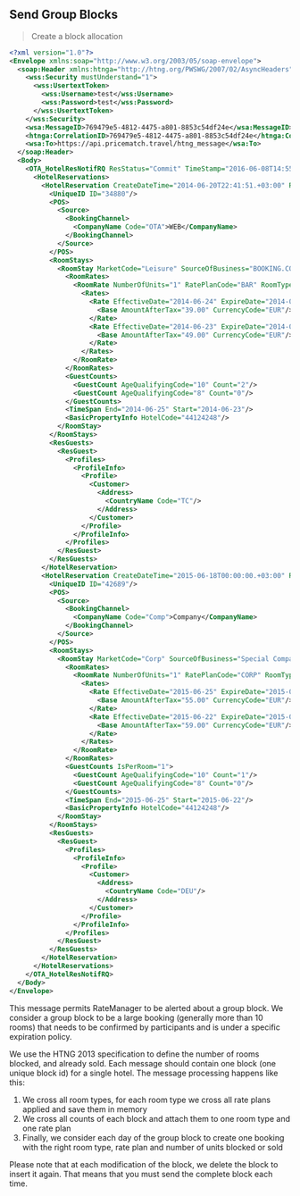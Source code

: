 ## Send Group Blocks

> Create a block allocation

```xml
<?xml version="1.0"?>
<Envelope xmlns:soap="http://www.w3.org/2003/05/soap-envelope">
  <soap:Header xmlns:htnga="http://htng.org/PWSWG/2007/02/AsyncHeaders" xmlns:wsa="http://www.w3.org/2005/08/addressing" xmlns:wss="http://docs.oasis-open.org/wss/2004/01/oasis-200401-wss-wssecurity-secext-1.0.xsd">
    <wss:Security mustUnderstand="1">
      <wss:UsertextToken>
        <wss:Username>test</wss:Username>
        <wss:Password>test</wss:Password>
      </wss:UsertextToken>
    </wss:Security>
    <wsa:MessageID>769479e5-4812-4475-a801-8853c54df24e</wsa:MessageID>
    <htnga:CorrelationID>769479e5-4812-4475-a801-8853c54df24e</htnga:CorrelationID>
    <wsa:To>https://api.pricematch.travel/htng_message</wsa:To>
  </soap:Header>
  <Body>
    <OTA_HotelResNotifRQ ResStatus="Commit" TimeStamp="2016-06-08T14:55:37Z">
      <HotelReservations>
        <HotelReservation CreateDateTime="2014-06-20T22:41:51.+03:00" ResStatus="Reserved">
          <UniqueID ID="34880"/>
          <POS>
            <Source>
              <BookingChannel>
                <CompanyName Code="OTA">WEB</CompanyName>
              </BookingChannel>
            </Source>
          </POS>
          <RoomStays>
            <RoomStay MarketCode="Leisure" SourceOfBusiness="BOOKING.COM">
              <RoomRates>
                <RoomRate NumberOfUnits="1" RatePlanCode="BAR" RoomTypeCode="Double">
                  <Rates>
                    <Rate EffectiveDate="2014-06-24" ExpireDate="2014-06-25" RateTimeUnit="Night" UnitMultiplier="1">
                      <Base AmountAfterTax="39.00" CurrencyCode="EUR"/>
                    </Rate>
                    <Rate EffectiveDate="2014-06-23" ExpireDate="2014-06-24" RateTimeUnit="Night" UnitMultiplier="1">
                      <Base AmountAfterTax="49.00" CurrencyCode="EUR"/>
                    </Rate>
                  </Rates>
                </RoomRate>
              </RoomRates>
              <GuestCounts>
                <GuestCount AgeQualifyingCode="10" Count="2"/>
                <GuestCount AgeQualifyingCode="8" Count="0"/>
              </GuestCounts>
              <TimeSpan End="2014-06-25" Start="2014-06-23"/>
              <BasicPropertyInfo HotelCode="44124248"/>
            </RoomStay>
          </RoomStays>
          <ResGuests>
            <ResGuest>
              <Profiles>
                <ProfileInfo>
                  <Profile>
                    <Customer>
                      <Address>
                        <CountryName Code="TC"/>
                      </Address>
                    </Customer>
                  </Profile>
                </ProfileInfo>
              </Profiles>
            </ResGuest>
          </ResGuests>
        </HotelReservation>
        <HotelReservation CreateDateTime="2015-06-18T00:00:00.+03:00" ResStatus="Reserved">
          <UniqueID ID="42689"/>
          <POS>
            <Source>
              <BookingChannel>
                <CompanyName Code="Comp">Company</CompanyName>
              </BookingChannel>
            </Source>
          </POS>
          <RoomStays>
            <RoomStay MarketCode="Corp" SourceOfBusiness="Special Company">
              <RoomRates>
                <RoomRate NumberOfUnits="1" RatePlanCode="CORP" RoomTypeCode="SGL">
                  <Rates>
                    <Rate EffectiveDate="2015-06-25" ExpireDate="2015-06-27" RateTimeUnit="Night" UnitMultiplier="1">
                      <Base AmountAfterTax="55.00" CurrencyCode="EUR"/>
                    </Rate>
                    <Rate EffectiveDate="2015-06-22" ExpireDate="2015-06-25" RateTimeUnit="Night" UnitMultiplier="1">
                      <Base AmountAfterTax="59.00" CurrencyCode="EUR"/>
                    </Rate>
                  </Rates>
                </RoomRate>
              </RoomRates>
              <GuestCounts IsPerRoom="1">
                <GuestCount AgeQualifyingCode="10" Count="1"/>
                <GuestCount AgeQualifyingCode="8" Count="0"/>
              </GuestCounts>
              <TimeSpan End="2015-06-25" Start="2015-06-22"/>
              <BasicPropertyInfo HotelCode="44124248"/>
            </RoomStay>
          </RoomStays>
          <ResGuests>
            <ResGuest>
              <Profiles>
                <ProfileInfo>
                  <Profile>
                    <Customer>
                      <Address>
                        <CountryName Code="DEU"/>
                      </Address>
                    </Customer>
                  </Profile>
                </ProfileInfo>
              </Profiles>
            </ResGuest>
          </ResGuests>
        </HotelReservation>
      </HotelReservations>
    </OTA_HotelResNotifRQ>
  </Body>
</Envelope>
```

This message permits RateManager to be alerted about a group block. We consider a group block to be a large booking (generally more than 10 rooms) that needs to be confirmed by participants and is under a specific expiration policy.

We use the HTNG 2013 specification to define the number of rooms blocked, and already sold. Each message should contain one block (one unique block id) for a single hotel.
The message processing happens like this:
1. We cross all room types, for each room type we cross all rate plans applied and save them in memory
2. We cross all counts of each block and attach them to one room type and one rate plan
3. Finally, we consider each day of the group block to create one booking with the right room type, rate plan and number of units blocked or sold

<aside class="warning">Please note that at each modification of the block, we delete the block to insert it again. That means that you must send the complete block each time.</aside>